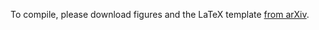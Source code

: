 To compile, please download figures and the LaTeX template [from arXiv](https://arxiv.org/abs/2402.16185).

